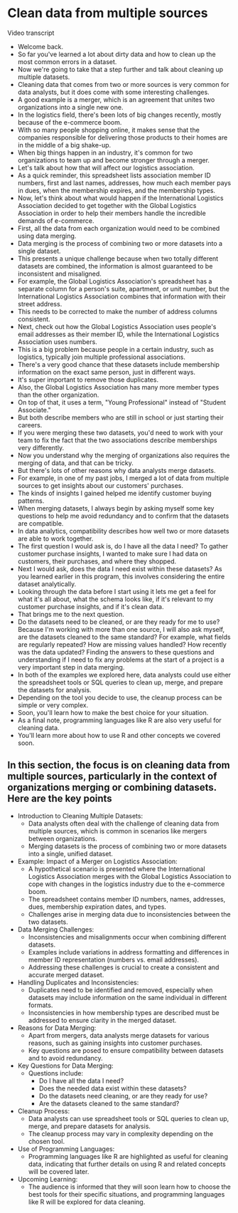 # Clean data from multiple sources

Video transcript

- Welcome back.
- So far you've learned a lot about dirty data and how to clean up the most common errors in a dataset.
- Now we're going to take that a step further and talk about cleaning up multiple datasets.
- Cleaning data that comes from two or more sources is very common for data analysts, but it does come with some interesting challenges.
- A good example is a merger, which is an agreement that unites two organizations into a single new one.
- In the logistics field, there's been lots of big changes recently, mostly because of the e-commerce boom.
- With so many people shopping online, it makes sense that the companies responsible for delivering those products to their homes are in the middle of a big shake-up.
- When big things happen in an industry, it's common for two organizations to team up and become stronger through a merger.
- Let's talk about how that will affect our logistics association.
- As a quick reminder, this spreadsheet lists association member ID numbers, first and last names, addresses, how much each member pays in dues, when the membership expires, and the membership types.
- Now, let's think about what would happen if the International Logistics Association decided to get together with the Global Logistics Association in order to help their members handle the incredible demands of e-commerce.
- First, all the data from each organization would need to be combined using data merging.
- Data merging is the process of combining two or more datasets into a single dataset.
- This presents a unique challenge because when two totally different datasets are combined, the information is almost guaranteed to be inconsistent and misaligned.
- For example, the Global Logistics Association's spreadsheet has a separate column for a person's suite, apartment, or unit number, but the International Logistics Association combines that information with their street address.
- This needs to be corrected to make the number of address columns consistent.
- Next, check out how the Global Logistics Association uses people's email addresses as their member ID, while the International Logistics Association uses numbers.
- This is a big problem because people in a certain industry, such as logistics, typically join multiple professional associations.
- There's a very good chance that these datasets include membership information on the exact same person, just in different ways.
- It's super important to remove those duplicates.
- Also, the Global Logistics Association has many more member types than the other organization.
- On top of that, it uses a term, "Young Professional" instead of "Student Associate."
- But both describe members who are still in school or just starting their careers.
- If you were merging these two datasets, you'd need to work with your team to fix the fact that the two associations describe memberships very differently.
- Now you understand why the merging of organizations also requires the merging of data, and that can be tricky.
- But there's lots of other reasons why data analysts merge datasets.
- For example, in one of my past jobs, I merged a lot of data from multiple sources to get insights about our customers' purchases.
- The kinds of insights I gained helped me identify customer buying patterns.
- When merging datasets, I always begin by asking myself some key questions to help me avoid redundancy and to confirm that the datasets are compatible.
- In data analytics, compatibility describes how well two or more datasets are able to work together.
- The first question I would ask is, do I have all the data I need? To gather customer purchase insights, I wanted to make sure I had data on customers, their purchases, and where they shopped.
- Next I would ask, does the data I need exist within these datasets? As you learned earlier in this program, this involves considering the entire dataset analytically.
- Looking through the data before I start using it lets me get a feel for what it's all about, what the schema looks like, if it's relevant to my customer purchase insights, and if it's clean data.
- That brings me to the next question.
- Do the datasets need to be cleaned, or are they ready for me to use? Because I'm working with more than one source, I will also ask myself, are the datasets cleaned to the same standard? For example, what fields are regularly repeated? How are missing values handled? How recently was the data updated? Finding the answers to these questions and understanding if I need to fix any problems at the start of a project is a very important step in data merging.
- In both of the examples we explored here, data analysts could use either the spreadsheet tools or SQL queries to clean up, merge, and prepare the datasets for analysis.
- Depending on the tool you decide to use, the cleanup process can be simple or very complex.
- Soon, you'll learn how to make the best choice for your situation.
- As a final note, programming languages like R are also very useful for cleaning data.
- You'll learn more about how to use R and other concepts we covered soon.

## In this section, the focus is on cleaning data from multiple sources, particularly in the context of organizations merging or combining datasets. Here are the key points

- Introduction to Cleaning Multiple Datasets:
  - Data analysts often deal with the challenge of cleaning data from multiple sources, which is common in scenarios like mergers between organizations.
  - Merging datasets is the process of combining two or more datasets into a single, unified dataset.
- Example: Impact of a Merger on Logistics Association:
  - A hypothetical scenario is presented where the International Logistics Association merges with the Global Logistics Association to cope with changes in the logistics industry due to the e-commerce boom.
  - The spreadsheet contains member ID numbers, names, addresses, dues, membership expiration dates, and types.
  - Challenges arise in merging data due to inconsistencies between the two datasets.
- Data Merging Challenges:
  - Inconsistencies and misalignments occur when combining different datasets.
  - Examples include variations in address formatting and differences in member ID representation (numbers vs. email addresses).
  - Addressing these challenges is crucial to create a consistent and accurate merged dataset.
- Handling Duplicates and Inconsistencies:
  - Duplicates need to be identified and removed, especially when datasets may include information on the same individual in different formats.
  - Inconsistencies in how membership types are described must be addressed to ensure clarity in the merged dataset.
- Reasons for Data Merging:
  - Apart from mergers, data analysts merge datasets for various reasons, such as gaining insights into customer purchases.
  - Key questions are posed to ensure compatibility between datasets and to avoid redundancy.
- Key Questions for Data Merging:
  - Questions include:
    - Do I have all the data I need?
    - Does the needed data exist within these datasets?
    - Do the datasets need cleaning, or are they ready for use?
    - Are the datasets cleaned to the same standard?
- Cleanup Process:
  - Data analysts can use spreadsheet tools or SQL queries to clean up, merge, and prepare datasets for analysis.
  - The cleanup process may vary in complexity depending on the chosen tool.
- Use of Programming Languages:
  - Programming languages like R are highlighted as useful for cleaning data, indicating that further details on using R and related concepts will be covered later.
- Upcoming Learning:
  - The audience is informed that they will soon learn how to choose the best tools for their specific situations, and programming languages like R will be explored for data cleaning.